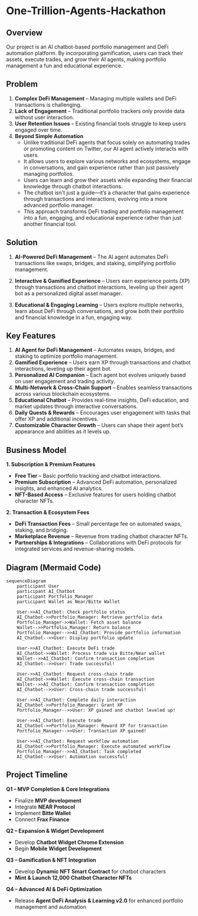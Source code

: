 # One-Trillion-Agents-Hackathon

## Overview  
Our project is an AI chatbot-based portfolio management and DeFi automation platform. By incorporating gamification, users can track their assets, execute trades, and grow their AI agents, making portfolio management a fun and educational experience.  

## Problem  
1. **Complex DeFi Management** – Managing multiple wallets and DeFi transactions is challenging.  
2. **Lack of Engagement** – Traditional portfolio trackers only provide data without user interaction.  
3. **User Retention Issues** – Existing financial tools struggle to keep users engaged over time.  
4. **Beyond Simple Automation**  
   - Unlike traditional DeFi agents that focus solely on automating trades or promoting content on Twitter, our AI agent actively interacts with users.  
   - It allows users to explore various networks and ecosystems, engage in conversations, and gain experience rather than just passively managing portfolios.  
   - Users can learn and grow their assets while expanding their financial knowledge through chatbot interactions.  
   - The chatbot isn't just a guide—it’s a character that gains experience through transactions and interactions, evolving into a more advanced portfolio manager.  
   - This approach transforms DeFi trading and portfolio management into a fun, engaging, and educational experience rather than just another financial tool.  

## Solution  
1. **AI-Powered DeFi Management** – The AI agent automates DeFi transactions like swaps, bridges, and staking, simplifying portfolio management.  

2. **Interactive & Gamified Experience** – Users earn experience points (XP) through transactions and chatbot interactions, leveling up their agent bot as a personalized digital asset manager.  

3. **Educational & Engaging Learning** – Users explore multiple networks, learn about DeFi through conversations, and grow both their portfolio and financial knowledge in a fun, engaging way.

## Key Features 
1. **AI Agent for DeFi Management** – Automates swaps, bridges, and staking to optimize portfolio management.  
2. **Gamified Experience** – Users earn XP through transactions and chatbot interactions, leveling up their agent bot.  
3. **Personalized AI Companion** – Each agent bot evolves uniquely based on user engagement and trading activity.  
4. **Multi-Network & Cross-Chain Support** – Enables seamless transactions across various blockchain ecosystems.  
5. **Educational Chatbot** – Provides real-time insights, DeFi education, and market updates through interactive conversations.  
6. **Daily Quests & Rewards** – Encourages user engagement with tasks that offer XP and additional incentives.  
7. **Customizable Character Growth** – Users can shape their agent bot’s appearance and abilities as it levels up.

## Business Model  
**1. Subscription & Premium Features**  
- **Free Tier** – Basic portfolio tracking and chatbot interactions.  
- **Premium Subscription** – Advanced DeFi automation, personalized insights, and enhanced AI analytics.  
- **NFT-Based Access** – Exclusive features for users holding chatbot character NFTs.  

**2. Transaction & Ecosystem Fees**  
- **DeFi Transaction Fees** – Small percentage fee on automated swaps, staking, and bridging.  
- **Marketplace Revenue** – Revenue from trading chatbot character NFTs.  
- **Partnerships & Integrations** – Collaborations with DeFi protocols for integrated services and revenue-sharing models.

## Diagram (Mermaid Code) 
```mermaid
sequenceDiagram
    participant User
    participant AI_Chatbot
    participant Portfolio_Manager
    participant Wallet as Near/Bitte Wallet

    User->>AI_Chatbot: Check portfolio status
    AI_Chatbot->>Portfolio_Manager: Retrieve portfolio data
    Portfolio_Manager->>Wallet: Fetch asset balance
    Wallet-->>Portfolio_Manager: Return balance
    Portfolio_Manager-->>AI_Chatbot: Provide portfolio information
    AI_Chatbot-->>User: Display portfolio update

    User->>AI_Chatbot: Execute DeFi trade
    AI_Chatbot->>Wallet: Process trade via Bitte/Near wallet
    Wallet-->>AI_Chatbot: Confirm transaction completion
    AI_Chatbot-->>User: Trade successful!

    User->>AI_Chatbot: Request cross-chain trade
    AI_Chatbot->>Wallet: Execute cross-chain transaction
    Wallet-->>AI_Chatbot: Confirm transaction completion
    AI_Chatbot-->>User: Cross-chain trade successful!

    User->>AI_Chatbot: Complete daily interaction
    AI_Chatbot->>Portfolio_Manager: Grant XP
    Portfolio_Manager-->>User: XP gained and chatbot leveled up!

    User->>AI_Chatbot: Execute trade
    AI_Chatbot->>Portfolio_Manager: Reward XP for transaction
    Portfolio_Manager-->>User: Transaction XP gained!

    User->>AI_Chatbot: Request workflow automation
    AI_Chatbot->>Portfolio_Manager: Execute automated workflow
    Portfolio_Manager-->>AI_Chatbot: Task completed
    AI_Chatbot-->>User: Automation successful!
```

## Project Timeline 

**Q1 – MVP Completion & Core Integrations**  
- Finalize **MVP development**  
- Integrate **NEAR Protocol**  
- Implement **Bitte Wallet**  
- Connect **Frax Finance**  

**Q2 – Expansion & Widget Development**  
- Develop **Chatbot Widget Chrome Extension**  
- Begin **Mobile Widget Development**  

**Q3 – Gamification & NFT Integration**  
- Develop **Dynamic NFT Smart Contract** for chatbot characters  
- **Mint & Launch 12,000 Chatbot Character NFTs**  

**Q4 – Advanced AI & DeFi Optimization**  
- Release **Agent DeFi Analysis & Learning v2.0** for enhanced portfolio management and automation  
